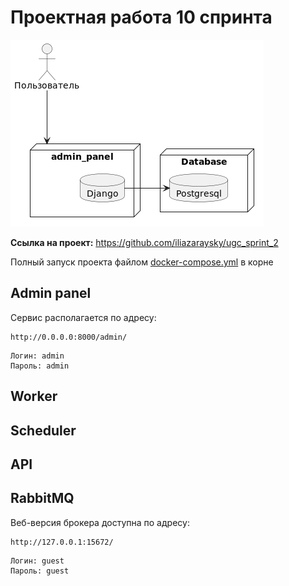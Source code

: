 # Проектная работа 10 спринта
![Сервис нотификации](/notification_schema.png "Спринт 10")

**Ссылка на проект:** https://github.com/iliazaraysky/ugc_sprint_2

Полный запуск проекта файлом [docker-compose.yml](docker-compose.yml) в корне

## Admin panel
Сервис располагается по адресу:

```
http://0.0.0.0:8000/admin/
```
```
Логин: admin
Пароль: admin
```
## Worker

## Scheduler

## API


## RabbitMQ
Веб-версия брокера доступна по адресу:

```
http://127.0.0.1:15672/
```
```
Логин: guest
Пароль: guest
```
